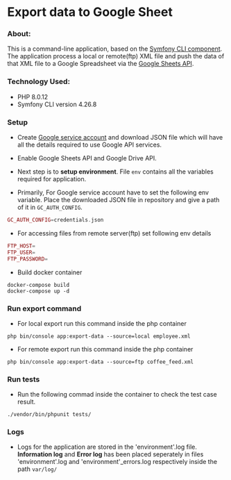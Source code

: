 # Export data to Google Sheet

### About:

This is a command-line application, based on the [Symfony CLI component](https://symfony.com/doc/current/components/console.html). The application process a local or remote(ftp) XML file and push the data of that XML file to a Google Spreadsheet via the [Google Sheets API](https://developers.google.com/sheets/).

### Technology Used:

* PHP 8.0.12
* Symfony CLI version 4.26.8
  
### Setup

* Create [Google service account](https://support.google.com/a/answer/7378726?hl=en) and download JSON file which will have all the details required to use Google API services.

* Enable Google Sheets API and Google Drive API.

* Next step is to **setup environment**. File `env` contains all the variables required for application.

* Primarily, For Google service account have to set the following env variable. Place the downloaded JSON file in repository and give a path of it in `GC_AUTH_CONFIG`.

```php
GC_AUTH_CONFIG=credentials.json
```

* For accessing files from remote server(ftp) set following env details

```php
FTP_HOST=
FTP_USER=
FTP_PASSWORD=
```

* Build docker container

```
docker-compose build
docker-compose up -d
```
  
 
### Run export command

* For local export run this command inside the php container

```
php bin/console app:export-data --source=local employee.xml
```

* For remote export run this command inside the php container

```
php bin/console app:export-data --source=ftp coffee_feed.xml
```


### Run tests

* Run the following commad inside the container to check the test case result.

```
./vendor/bin/phpunit tests/
```

### Logs

* Logs for the application are stored in the 'environment'.log file. **Information log** and **Error log** has been placed seperately in files 'environment'.log and 'environment'_errors.log respectively inside the path `var/log/`


